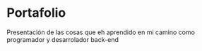 # Portafolio
Presentación de las cosas que eh aprendido en mi camino como programador y desarrolador back-end

